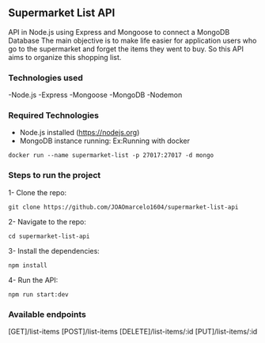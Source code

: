 ## Supermarket List API

API in Node.js using Express and Mongoose to connect a MongoDB Database
The main objective is to make life easier for application users who go to the supermarket and forget the items they went to buy.
So this API aims to organize this shopping list.

### Technologies used

-Node.js
-Express
-Mongoose
-MongoDB
-Nodemon

### Required Technologies

- Node.js installed (https://nodejs.org)
- MongoDB instance running:
  Ex:Running with docker

```
docker run --name supermarket-list -p 27017:27017 -d mongo
```

### Steps to run the project

1- Clone the repo:

```
git clone https://github.com/JOAOmarcelo1604/supermarket-list-api
```

2- Navigate to the repo:

```
cd supermarket-list-api
```

3- Install the dependencies:

```
npm install
```

4- Run the API:

```
npm run start:dev
```

### Available endpoints

[GET]/list-items
[POST]/list-items
[DELETE]/list-items/:id
[PUT]/list-items/:id
